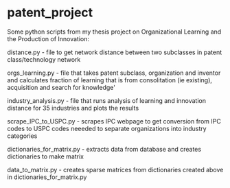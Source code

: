 # patent_project

Some python scripts from my thesis project on Organizational Learning and the Production of Innovation: 

distance.py - file to get network distance between two subclasses in patent class/technology network

orgs_learning.py - file that takes patent subclass, organization and inventor and calculates fraction of learning that is from consolitation (ie existing), acquisition and search for knowledge'

industry_analysis.py - file that runs analysis of learning and innovation distance for 35 industries and plots the results

scrape_IPC_to_USPC.py - scrapes IPC webpage to get conversion from IPC codes to USPC codes neeeded to separate organizations into industry categories

dictionaries_for_matrix.py - extracts data from database and creates dictionaries to make matrix

data_to_matrix.py - creates sparse matrices from dictionaries created above in dictionaries_for_matrix.py 




